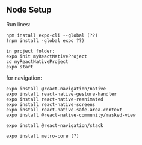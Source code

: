 ## Node Setup

Run lines: 

    npm install expo-cli --global (??)
    (npm install -global expo ??)

    in project folder:
    expo init myReactNativeProject
    cd myReactNativeProject
    expo start  

for navigation:

    expo install @react-navigation/native
    expo install react-native-gesture-handler
    expo install react-native-reanimated
    expo install react-native-screens
    expo install react-native-safe-area-context
    expo install @react-native-community/masked-view

    expo install @react-navigation/stack

    expo install metro-core (?)